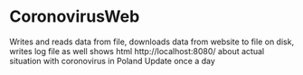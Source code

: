 # CoronovirusWeb
Writes and reads data from file, downloads data from website to file on disk, 
writes log file as well shows html http://localhost:8080/ about actual situation with coronovirus in Poland Update once a day

